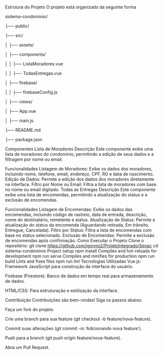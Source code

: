 Estrutura do Projeto
O projeto está organizado da seguinte forma

sistema-condominio/

├── public/

├── src/

│ ├── assets/

│ ├── components/

│ │ ├── ListaMoradores.vue

│ │ ├── TodasEntregas.vue

│ ├── firebase/

│ │ ├── firebaseConfig.js

│ ├── views/

│ ├── App.vue

│ ├── main.js

├── README.md

├── package.json

Componentes
Lista de Moradores
Descrição
Este componente exibe uma lista de moradores do condomínio, permitindo a edição de seus dados e a filtragem por nome ou email.

Funcionalidades
Listagem de Moradores:
Exibe os dados dos moradores, incluindo nome, telefone, email, endereço, CPF, RG e data de nascimento.
Edição de Dados:
Permite a edição dos dados dos moradores diretamente na interface.
Filtro por Nome ou Email:
Filtra a lista de moradores com base no nome ou email digitado.
Todas as Entregas
Descrição
Este componente exibe uma lista de encomendas, permitindo a atualização do status e a exclusão de encomendas.

Funcionalidades
Listagem de Encomendas:
Exibe os dados das encomendas, incluindo código de rastreio, data de entrada, descrição, nome do destinatário, remetente e status.
Atualização de Status:
Permite a atualização do status da encomenda (Aguardando retirada, Em trânsito, Entregue, Cancelada).
Filtro por Status:
Filtra a lista de encomendas com base no status selecionado.
Exclusão de Encomendas:
Permite a exclusão de encomendas após confirmação.
Como Executar o Projeto
Clone o repositório:
git clone https://github.com/igorms2/ProjetoIntegradorSenac
cd sistema-condominio
Project setup
npm install
Compiles and hot-reloads for development
npm run serve
Compiles and minifies for production
npm run build
Lints and fixes files
npm run lint
Tecnologias Utilizadas Vue.js: Framework JavaScript para construção da interface do usuário.

Firebase (Firestore): Banco de dados em tempo real para armazenamento de dados.

HTML/CSS: Para estruturação e estilização da interface.

Contribuição Contribuições são bem-vindas! Siga os passos abaixo:

Faça um fork do projeto.

Crie uma branch para sua feature (git checkout -b feature/nova-feature).

Commit suas alterações (git commit -m 'Adicionando nova feature').

Push para a branch (git push origin feature/nova-feature).

Abra um Pull Request.
